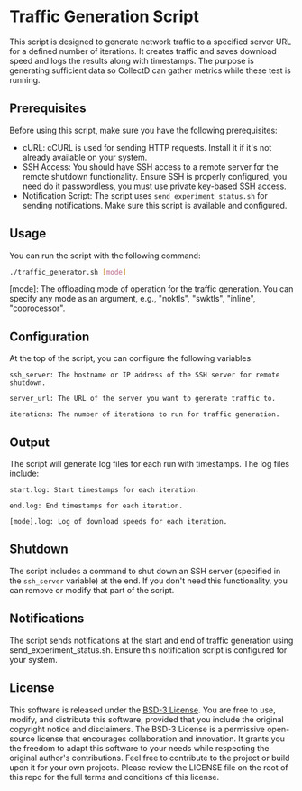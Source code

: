 # Traffic Generation Script

This script is designed to generate network traffic to a specified server URL for a defined number of iterations. It creates traffic and saves download speed and logs the results along with timestamps. The purpose is generating sufficient data so CollectD can gather metrics while these test is running.

## Prerequisites

Before using this script, make sure you have the following prerequisites:

- cURL: cCURL is used for sending HTTP requests. Install it if it's not already available on your system.
- SSH Access: You should have SSH access to a remote server for the remote shutdown functionality. Ensure SSH is properly configured, you need do it passwordless, you must use private key-based SSH access.
- Notification Script: The script uses `send_experiment_status.sh` for sending notifications. Make sure this script is available and configured.

## Usage

You can run the script with the following command:

```bash
./traffic_generator.sh [mode]
```

[mode]: The offloading mode of operation for the traffic generation. You can specify any mode as an argument, e.g., "noktls", "swktls", "inline", "coprocessor".

## Configuration

At the top of the script, you can configure the following variables:

    ssh_server: The hostname or IP address of the SSH server for remote shutdown.

    server_url: The URL of the server you want to generate traffic to.

    iterations: The number of iterations to run for traffic generation.

## Output

The script will generate log files for each run with timestamps. The log files include:

    start.log: Start timestamps for each iteration.

    end.log: End timestamps for each iteration.

    [mode].log: Log of download speeds for each iteration.


## Shutdown

The script includes a command to shut down an SSH server (specified in the `ssh_server` variable) at the end. If you don't need this functionality, you can remove or modify that part of the script.

## Notifications

The script sends notifications at the start and end of traffic generation using send_experiment_status.sh. Ensure this notification script is configured for your system.

## License

This software is released under the [BSD-3 License](https://opensource.org/license/bsd-3-clause/). You are free to use, modify, and distribute this software, provided that you include the original copyright notice and disclaimers. The BSD-3 License is a permissive open-source license that encourages collaboration and innovation. It grants you the freedom to adapt this software to your needs while respecting the original author's contributions. Feel free to contribute to the project or build upon it for your own projects. Please review the LICENSE file on the root of this repo for the full terms and conditions of this license.


